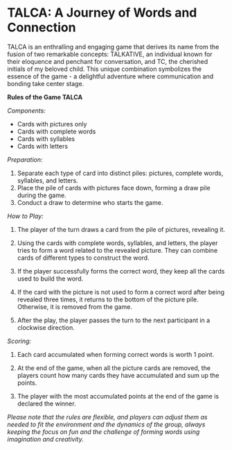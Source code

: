 # TALCA: A Journey of Words and Connection

TALCA is an enthralling and engaging game that derives its name from the fusion of two remarkable concepts: TALKATIVE, an individual known for their eloquence and penchant for conversation, and TC, the cherished initials of my beloved child. This unique combination symbolizes the essence of the game - a delightful adventure where communication and bonding take center stage.

**Rules of the Game TALCA**

*Components:*

- Cards with pictures only
- Cards with complete words
- Cards with syllables
- Cards with letters

*Preparation:*

1. Separate each type of card into distinct piles: pictures, complete words, syllables, and letters.
2. Place the pile of cards with pictures face down, forming a draw pile during the game.
3. Conduct a draw to determine who starts the game.

*How to Play:*

1. The player of the turn draws a card from the pile of pictures, revealing it.

2. Using the cards with complete words, syllables, and letters, the player tries to form a word related to the revealed picture. They can combine cards of different types to construct the word.

3. If the player successfully forms the correct word, they keep all the cards used to build the word.

4. If the card with the picture is not used to form a correct word after being revealed three times, it returns to the bottom of the picture pile. Otherwise, it is removed from the game.

5. After the play, the player passes the turn to the next participant in a clockwise direction.

*Scoring:*

1. Each card accumulated when forming correct words is worth 1 point.

2. At the end of the game, when all the picture cards are removed, the players count how many cards they have accumulated and sum up the points.

3. The player with the most accumulated points at the end of the game is declared the winner.

*Please note that the rules are flexible, and players can adjust them as needed to fit the environment and the dynamics of the group, always keeping the focus on fun and the challenge of forming words using imagination and creativity.*
